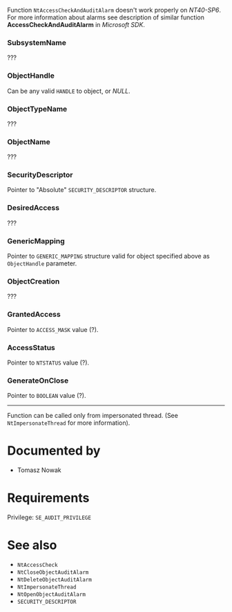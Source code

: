 Function `NtAccessCheckAndAuditAlarm` doesn't work properly on *NT40-SP6*. For more information about alarms see description of similar function **AccessCheckAndAuditAlarm** in *Microsoft SDK*.

### SubsystemName

???

### ObjectHandle

Can be any valid `HANDLE` to object, or *NULL*.

### ObjectTypeName

???

### ObjectName

???

### SecurityDescriptor

Pointer to "Absolute" `SECURITY_DESCRIPTOR` structure.

### DesiredAccess

???

### GenericMapping

Pointer to `GENERIC_MAPPING` structure valid for object specified above as `ObjectHandle` parameter.

### ObjectCreation

???

### GrantedAccess

Pointer to `ACCESS_MASK` value (?).

### AccessStatus

Pointer to `NTSTATUS` value (?).

### GenerateOnClose

Pointer to `BOOLEAN` value (?).

---

Function can be called only from impersonated thread. (See `NtImpersonateThread` for more information).

# Documented by

* Tomasz Nowak

# Requirements

Privilege: `SE_AUDIT_PRIVILEGE`

# See also

* `NtAccessCheck`
* `NtCloseObjectAuditAlarm`
* `NtDeleteObjectAuditAlarm`
* `NtImpersonateThread`
* `NtOpenObjectAuditAlarm`
* `SECURITY_DESCRIPTOR`
